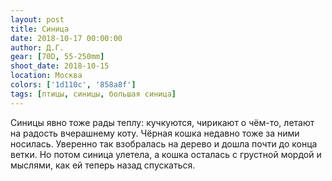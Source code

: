 ```yaml
---
layout: post
title: Синица
date: 2018-10-17 00:00:00
author: Д.Г.
gear: [70D, 55-250mm]
shoot_date: 2018-10-15
location: Москва
colors: ['1d110c', '858a8f']
tags: [птицы, синицы, большая синица]
---
```

Синицы явно тоже рады теплу: кучкуются, чирикают о чём-то, летают на радость вчерашнему коту. Чёрная кошка недавно тоже за ними носилась. Уверенно так взобралась на дерево и дошла почти до конца ветки. Но потом синица улетела, а кошка осталась с грустной мордой и мыслями, как ей теперь назад спускаться.
